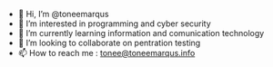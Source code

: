 - 👋 Hi, I’m @toneemarqus
- 👀 I’m interested in programming and cyber security
- 🌱 I’m currently learning information and comunication technology
- 💞️ I’m looking to collaborate on pentration testing
- 📫 How to reach me : tonee@toneemarqus.info

<!---
toneemarqus/toneemarqus is a ✨ special ✨ repository because its `README.md` (this file) appears on your GitHub profile.
You can click the Preview link to take a look at your changes.
--->
